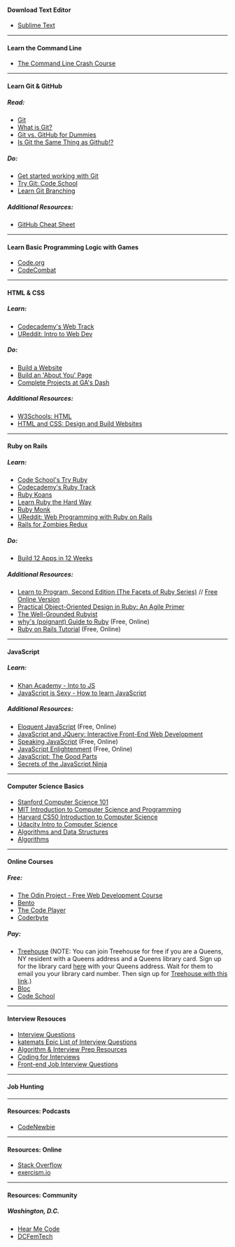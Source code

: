 #### Download Text Editor

*   [Sublime Text](http://www.sublimetext.com/)

***

#### Learn the Command Line

*   [The Command Line Crash Course](http://cli.learncodethehardway.org/book/)

***

#### Learn Git & GitHub

##### Read:

*   [Git](http://skillcrush.com/2013/02/18/git/)
*   [What is Git?](https://www.youtube.com/watch?v=_Jmkvv_nKTE)
*   [Git vs. GitHub for Dummies](http://stephaniehoh.github.io/blog/2013/10/07/git-vs-github-for-dummies/)
*   [Is Git the Same Thing as Github!?](http://www.jahya.net/blog/?2013-05-git-vs-github)

##### Do:

*   [Get started working with Git](http://skillcrush.com/2013/02/20/get-started-working-with-git/)
*   [Try Git: Code School](https://try.github.io)
*   [Learn Git Branching](http://pcottle.github.io/learnGitBranching/)

##### Additional Resources:

*   [GitHub Cheat Sheet](https://github.com/tiimgreen/github-cheat-sheet)

***

#### Learn Basic Programming Logic with Games

*   [Code.org](http://code.org/)
*   [CodeCombat](https://codecombat.com/)

***

#### HTML & CSS

##### Learn:

*   [Codecademy's Web Track](http://www.codecademy.com/en/tracks/web)
*   [UReddit: Intro to Web Dev](http://www.reddit.com/r/ureddit_intro_web_dev/)

##### Do:

*   [Build a Website](http://www.codecademy.com/en/skills/make-a-website/topics/html-elements)
*   [Build an 'About You' Page](http://www.codecademy.com/en/goals/web-beginner-en-3pc6w)
*   [Complete Projects at GA's Dash](https://dash.generalassemb.ly/)

##### Additional Resources:

*   [W3Schools: HTML](http://www.w3schools.com/html/)
*   [HTML and CSS: Design and Build Websites](http://www.amazon.com/HTML-CSS-Design-Build-Websites/dp/1118008189/ref=sr_1_4?ie=UTF8&qid=1420951251&sr=8-4&)

***

#### Ruby on Rails

##### Learn:

*   [Code School's Try Ruby](http://tryruby.org/levels/1/challenges/0)
*   [Codecademy's Ruby Track](http://www.codecademy.com/en/tracks/ruby)
*   [Ruby Koans](http://rubykoans.com/)
*   [Learn Ruby the Hard Way](http://learnrubythehardway.org/book/)
*   [Ruby Monk](https://rubymonk.com/)
*   [UReddit: Web Programming with Ruby on Rails](http://ureddit.com/class/40250/web-programming-with-ruby-on-rails)
*   [Rails for Zombies Redux](https://www.codeschool.com/courses/rails-for-zombies-redux)


##### Do:

*    [Build 12 Apps in 12 Weeks](https://mackenziechild.me/12-in-12/)

##### Additional Resources:

*   [Learn to Program, Second Edition (The Facets of Ruby Series)](http://www.amazon.com/Learn-Program-Second-Facets-Ruby/dp/1934356360/ref=sr_1_1?s=books&ie=UTF8&qid=1420828602&sr=1-1) // [Free Online Version](https://pine.fm/LearnToProgram/)
*   [Practical Object-Oriented Design in Ruby: An Agile Primer](http://www.amazon.com/Practical-Object-Oriented-Design-Ruby-Addison-Wesley/dp/0321721330/ref=zg_bs_6134006011_1)
*   [The Well-Grounded Rubyist](http://www.amazon.com/Well-Grounded-Rubyist-David-Black/dp/1617291692/ref=asap_bc?ie=UTF8)
*   [why's (poignant) Guide to Ruby](http://mislav.uniqpath.com/poignant-guide/) (Free, Online)
*   [Ruby on Rails Tutorial](https://www.railstutorial.org/book/frontmatter) (Free, Online)

***

#### JavaScript

##### Learn:

*   [Khan Academy - Into to JS](https://www.khanacademy.org/computing/computer-programming/programming)
*   [JavaScript is Sexy - How to learn JavaScript ](http://javascriptissexy.com/how-to-learn-javascript-properly/)

##### Additional Resources:

*   [Eloquent JavaScript](http://eloquentjavascript.net/) (Free, Online)
*   [JavaScript and JQuery: Interactive Front-End Web Development](http://www.amazon.com/JavaScript-JQuery-Interactive-Front-End-Development/dp/1118531647/ref=sr_1_3?ie=UTF8&qid=1420951251&sr=8-3&)
*   [Speaking JavaScript](http://speakingjs.com/es5/index.html) (Free, Online)
*   [JavaScript Enlightenment](http://www.javascriptenlightenment.com/) (Free, Online)
*   [JavaScript: The Good Parts](http://www.amazon.com/JavaScript-Good-Parts-Douglas-Crockford/dp/0596517742/ref=sr_1_1?ie=UTF8&qid=1422166866&sr=8-1)
*   [Secrets of the JavaScript Ninja](http://www.amazon.com/Secrets-JavaScript-Ninja-John-Resig/dp/193398869X/ref=sr_1_1?ie=UTF8&)

***

#### Computer Science Basics

*   [Stanford Computer Science 101](https://class.stanford.edu/courses/Engineering/CS101/Summer2014/about)
*   [MIT Introduction to Computer Science and Programming](http://ocw.mit.edu/courses/electrical-engineering-and-computer-science/6-00sc-introduction-to-computer-science-and-programming-spring-2011/)
*   [Harvard CS50 Introduction to Computer Science](https://www.edx.org/course/introduction-computer-science-harvardx-cs50x#.VMSI4WTF95J)
*   [Udacity Intro to Computer Science](https://www.udacity.com/course/cs101)
*   [Algorithms and Data Structures](http://code.tutsplus.com/tutorials/algorithms-and-data-structures--cms-20437)
*   [Algorithms](http://www.nczonline.net/blog/tag/algorithms/)

***

#### Online Courses

##### Free:

*   [The Odin Project - Free Web Development Course](http://www.theodinproject.com/courses?ref=homenav)
*   [Bento](https://www.bento.io/)
*   [The Code Player](http://thecodeplayer.com/)
*   [Coderbyte](http://coderbyte.com/)

##### Pay:

*   [Treehouse](https://teamtreehouse.com) (NOTE: You can join Treehouse for free if you are a Queens, NY resident with a Queens address and a Queens library card. Sign up for the library card [here](http://www.queenslibrary.org/services/library-card/apply-online/card-application-agree) with your Queens address. Wait for them to email you your library card number. Then sign up for [Treehouse with this link](https://teamtreehouse.com/gateways/queens_library/signup).)
*   [Bloc](https://www.bloc.io)
*   [Code School](https://www.codeschool.com/)

***

#### Interview Resouces

*   [Interview Questions](https://www.ocf.berkeley.edu/~kelu/interviews/questions.html)
*   [katemats Epic List of Interview Questions](http://katemats.com/interview-questions/)
*   [Algorithm & Interview Prep Resources](http://meetupresources.herokuapp.com/index.html)
*   [Coding for Interviews](http://codingforinterviews.com/practice)
*   [Front-end Job Interview Questions](https://github.com/h5bp/Front-end-Developer-Interview-Questions)

***

#### Job Hunting

***

#### Resources: Podcasts

*   [CodeNewbie](http://www.codenewbie.org/)

***

#### Resources: Online

*   [Stack Overflow](http://stackoverflow.com/)
*   [exercism.io](http://exercism.io/)

***

#### Resources: Community


##### Washington, D.C.

*   [Hear Me Code](http://hearmecode.com/)
*   [DCFemTech](http://dcfemtech.github.io)